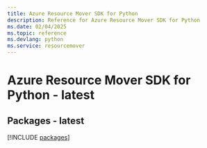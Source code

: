 ```yaml
---
title: Azure Resource Mover SDK for Python
description: Reference for Azure Resource Mover SDK for Python
ms.date: 02/04/2025
ms.topic: reference
ms.devlang: python
ms.service: resourcemover
---
```

# Azure Resource Mover SDK for Python - latest
## Packages - latest
[!INCLUDE [packages](resource-mover-index.md)]
